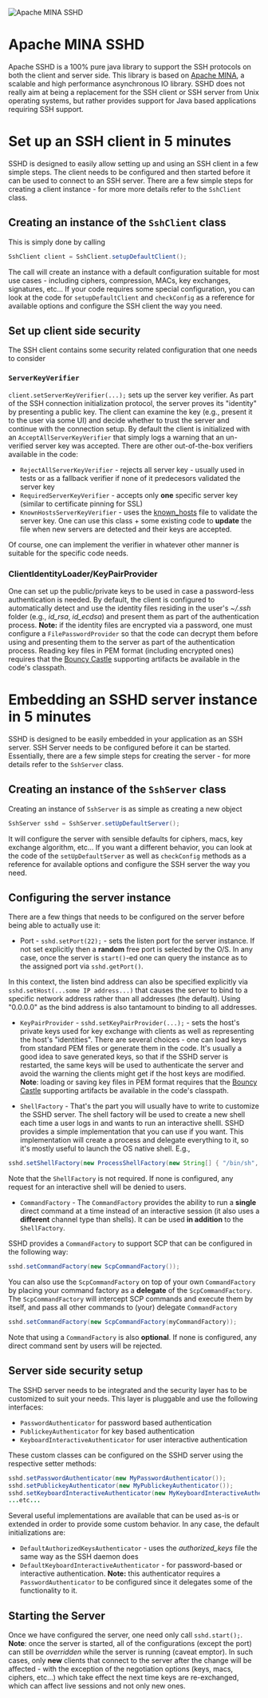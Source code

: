 ![Apache MINA SSHD](https://mina.apache.org/staticresources/images/header-sshd.png "Apache MINA SSHD")
# Apache MINA SSHD
Apache SSHD is a 100% pure java library to support the SSH protocols on both the client and server side. This library is based on [Apache MINA](http://mina.apache.org/), a scalable and high performance asynchronous IO library. SSHD does not really aim at being a replacement for the SSH client or SSH server from Unix operating systems, but rather provides support for Java based applications requiring SSH support.
# Set up an SSH client in 5 minutes
SSHD is designed to easily allow setting up and using an SSH client in a few simple steps. The client needs to be configured and then started before it can be used to connect to an SSH server. There are a few simple steps for creating a client instance - for more more details refer to the `SshClient` class.
## Creating an instance of the `SshClient` class
This is simply done by calling
```java
SshClient client = SshClient.setupDefaultClient();
```
The call will create an instance with a default configuration suitable for most use cases - including ciphers, compression, MACs, key exchanges, signatures, etc... If your code requires some special configuration, you can look at the code for `setupDefaultClient` and `checkConfig` as a reference for available options and configure the SSH client the way you need.
## Set up client side security
The SSH client contains some security related configuration that one needs to consider
### `ServerKeyVerifier`
`client.setServerKeyVerifier(...);` sets up the server key verifier. As part of the SSH connection initialization protocol, the server proves its "identity" by presenting a public key. The client can examine the key (e.g., present it to the user via some UI) and decide whether to trust the server and continue with the connection setup. By default the client is initialized with an `AcceptAllServerKeyVerifier` that simply logs a warning that an un-verified server key was accepted. There are other out-of-the-box verifiers available in the code:
* `RejectAllServerKeyVerifier` - rejects all server key - usually used in tests or as a fallback verifier if none of it predecesors validated the server key
* `RequiredServerKeyVerifier` - accepts only **one** specific server key (similar to certificate pinning for SSL)
* `KnownHostsServerKeyVerifier` - uses the [known_hosts](https://en.wikibooks.org/wiki/OpenSSH/Client_Configuration_Files#Public_Keys_from_other_Hosts_.E2.80.93_.7E.2F.ssh.2Fknown_hosts) file to validate the server key. One can use this class + some existing code to **update** the file when new servers are detected and their keys are accepted.

Of course, one can implement the verifier in whatever other manner is suitable for the specific code needs.
### ClientIdentityLoader/KeyPairProvider
One can set up the public/private keys to be used in case a password-less authentication is needed. By default, the client is configured to automatically detect and use the identity files residing in the user's *~/.ssh* folder (e.g., *id_rsa*, *id_ecdsa*) and present them as part of the authentication process. **Note:** if the identity files are encrypted via a password, one must configure a `FilePasswordProvider` so that the code can decrypt them before using and presenting them to the server as part of the authentication process. Reading key files in PEM format (including encrypted ones) requires that the [Bouncy Castle](https://www.bouncycastle.org/) supporting artifacts be available in the code's classpath.
# Embedding an SSHD server instance in 5 minutes
SSHD is designed to be easily embedded in your application as an SSH server. SSH Server needs to be configured before it can be started. Essentially, there are a few simple steps for creating the server - for more details refer to the `SshServer` class.
## Creating an instance of the `SshServer` class
Creating an instance of `SshServer` is as simple as creating a new object
```java
SshServer sshd = SshServer.setUpDefaultServer();
```
It will configure the server with sensible defaults for ciphers, macs, key exchange algorithm, etc... If you want a different behavior, you can look at the code of the `setUpDefaultServer` as well as `checkConfig` methods as a reference for available options and configure the SSH server the way you need.
## Configuring the server instance
There are a few things that needs to be configured on the server before being able to actually use it:
* Port - `sshd.setPort(22);` - sets the listen port for the server instance. If not set explicitly then a **random** free port is selected by the O/S. In any case, once the server is `start()`-ed one can query the instance as to the assigned port via `sshd.getPort()`.

In this context, the listen bind address can also be specified explicitly via `sshd.setHost(...some IP address...)` that causes the server to bind to a specific network address rather than all addresses (the default). Using "0.0.0.0" as the bind address is also tantamount to binding to all addresses.

* `KeyPairProvider` - `sshd.setKeyPairProvider(...);` - sets the host's private keys used for key exchange with clients as well as representing the host's "identities". There are several choices - one can load keys from standard PEM files or generate them in the code.  It's usually a good idea to save generated keys, so that if the SSHD server is restarted, the same keys will be used to authenticate the server and avoid the warning the clients might get if the host keys are modified. **Note**: loading or saving key files in PEM format requires  that the [Bouncy Castle](https://www.bouncycastle.org/) supporting artifacts be available in the code's classpath.

* `ShellFactory` - That's the part you will usually have to write to customize the SSHD server. The shell factory will be used to create a new shell each time a user logs in and wants to run an interactive shelll. SSHD provides a simple implementation that you can use if you want. This implementation will create a process and delegate everything to it, so it's mostly useful to launch the OS native shell. E.g.,
```java
sshd.setShellFactory(new ProcessShellFactory(new String[] { "/bin/sh", "-i", "-l" }));
```
Note that the `ShellFactory` is not required. If none is configured, any request for an interactive shell will be denied to users.

* `CommandFactory` - The `CommandFactory` provides the ability to run a **single** direct command at a time instead of an interactive session (it also uses a **different** channel type than shells). It can be used **in addition** to the `ShellFactory`.

SSHD provides a `CommandFactory` to support SCP that can be configured in the following way:
```java
sshd.setCommandFactory(new ScpCommandFactory());
```
You can also use the `ScpCommandFactory` on top of your own `CommandFactory` by placing your command factory as a **delegate** of the `ScpCommandFactory`. The `ScpCommandFactory` will intercept SCP commands and execute them by itself, and pass all other commands to (your) delegate `CommandFactory`
```java
sshd.setCommandFactory(new ScpCommandFactory(myCommandFactory));
```
Note that using a `CommandFactory` is also **optional**. If none is configured, any direct command sent by users will be rejected.
## Server side security setup
The SSHD server needs to be integrated and the security layer has to be customized to suit your needs. This layer is pluggable and use the following interfaces:
* `PasswordAuthenticator` for password based authentication
* `PublickeyAuthenticator` for key based authentication
* `KeyboardInteractiveAuthenticator` for user interactive authentication

These custom classes can be configured on the SSHD server using the respective setter methods:
```java
sshd.setPasswordAuthenticator(new MyPasswordAuthenticator());
sshd.setPublickeyAuthenticator(new MyPublickeyAuthenticator());
sshd.setKeyboardInteractiveAuthenticator(new MyKeyboardInteractiveAuthenticator());
...etc...
```
Several useful implementations are available that can be used as-is or extended in order to provide some custom behavior. In any case, the default initializations are:
* `DefaultAuthorizedKeysAuthenticator` - uses the _authorized_keys_ file the same way as the SSH daemon does
* `DefaultKeyboardInteractiveAuthenticator` - for password-based or interactive authentication. **Note:** this authenticator requires a `PasswordAuthenticator` to be configured since it delegates some of the functionality to it.

## Starting the Server
Once we have configured the server, one need only call `sshd.start();`. **Note**: once the server is started, all of the configurations (except the port) can still be *overridden* while the server is running (caveat emptor). In such cases, only **new** clients that connect to the server after the change will be affected - with the exception of the negotiation options (keys, macs, ciphers, etc...) which take effect the next time keys are re-exchanged, which can affect live sessions and not only new ones.
